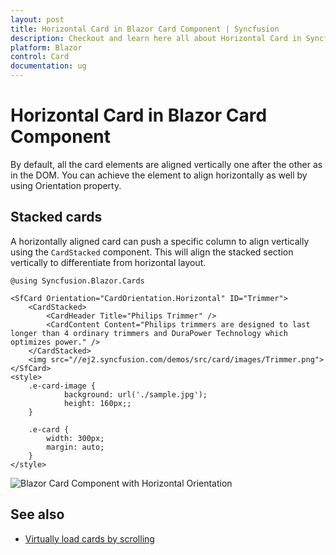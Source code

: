 ```yaml
---
layout: post
title: Horizontal Card in Blazor Card Component | Syncfusion
description: Checkout and learn here all about Horizontal Card in Syncfusion Blazor Card component and much more.
platform: Blazor
control: Card
documentation: ug
---
```


# Horizontal Card in Blazor Card Component

By default, all the card elements are aligned vertically one after the other as in the DOM. You can achieve the element to align horizontally as well by using Orientation property.

## Stacked cards

A horizontally aligned card can push a specific column to align vertically using the `CardStacked` component. This will align the stacked section vertically to differentiate from horizontal layout.

```cshtml
@using Syncfusion.Blazor.Cards

<SfCard Orientation="CardOrientation.Horizontal" ID="Trimmer">
    <CardStacked>
        <CardHeader Title="Philips Trimmer" />
        <CardContent Content="Philips trimmers are designed to last longer than 4 ordinary trimmers and DuraPower Technology which optimizes power." />
    </CardStacked>
    <img src="//ej2.syncfusion.com/demos/src/card/images/Trimmer.png">
</SfCard>
<style>
    .e-card-image {
            background: url('./sample.jpg');
            height: 160px;;
    }

    .e-card {
        width: 300px;
        margin: auto;
    }
</style>
```

![Blazor Card Component with Horizontal Orientation](images/blazor-card-with-horizontal-orientation.png)

## See also

* [Virtually load cards by scrolling](https://www.syncfusion.com/forums/153966/list-of-cards-in-a-grid-from-a-enumerable-list)